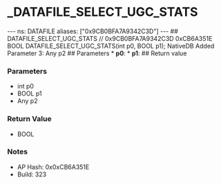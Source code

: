 # _DATAFILE_SELECT_UGC_STATS

--- ns: DATAFILE aliases: ["0x9CB0BFA7A9342C3D"] --- ## DATAFILE_SELECT_UGC_STATS  // 0x9CB0BFA7A9342C3D 0xCB6A351E BOOL DATAFILE_SELECT_UGC_STATS(int p0, BOOL p1);  NativeDB Added Parameter 3: Any p2  ## Parameters * **p0**: * **p1**:  ## Return value

### Parameters
* int p0
* BOOL p1
* Any p2

### Return Value
* BOOL

### Notes
* AP Hash: 0x0xCB6A351E
* Build: 323

